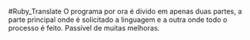 #Ruby_Translate
 O programa por ora é divido em apenas duas partes, a parte principal onde é solicitado a linguagem e a outra onde todo o processo é  feito.
Passível de muitas melhoras.
